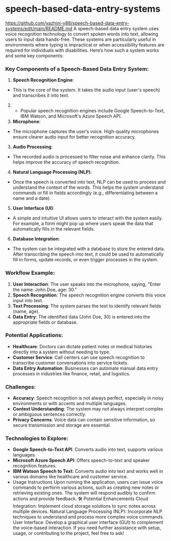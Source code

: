 # speech-based-data-entry-systems
https://github.com/yazhini-y88/speech-based-data-entry-systems/edit/main/README.md
A speech-based data entry system uses voice recognition technology to convert spoken words into text, allowing users to input data hands-free. These systems are particularly useful in environments where typing is impractical or when accessibility features are required for individuals with disabilities. Here’s how such a system works and some key components:
### Key Components of a Speech-Based Data Entry System:
1. **Speech Recognition Engine**:
  * This is the core of the system. It takes the audio input (user's speech) and transcribes it into text.
2. * Popular speech recognition engines include Google Speech-to-Text, IBM Watson, and Microsoft's Azure Speech API.
3. **Microphone**:
  * The microphone captures the user’s voice. High-quality microphones ensure clearer audio input for better recognition accuracy.
3. **Audio Processing**:
  * The recorded audio is processed to filter noise and enhance clarity. This helps improve the accuracy of speech recognition.
4. **Natural Language Processing (NLP)**:
 * Once the speech is converted into text, NLP can be used to process and understand the context of the words. This helps the system understand commands or fill in fields accordingly (e.g., differentiating between a name and a date).
5. **User Interface (UI)**:
  * A simple and intuitive UI allows users to interact with the system easily. For example, a form might pop up where users speak the data that automatically fills in the relevant fields.
6. **Database Integration**:
 * The system can be integrated with a database to store the entered data. After transcribing the speech into text, it could be used to automatically fill in forms, update records, or even trigger processes in the system.
### Workflow Example:
1. **User Interaction**: The user speaks into the microphone, saying, "Enter the name: John Doe, age: 30."
2. **Speech Recognition**: The speech recognition engine converts this voice input into text.
3. **Text Processing**: The system parses the text to identify relevant fields (name, age).
4. **Data Entry**: The identified data (John Doe, 30) is entered into the appropriate fields or database.
### Potential Applications:
* **Healthcare**: Doctors can dictate patient notes or medical histories directly into a system without needing to type.
* **Customer Service**: Call centers can use speech recognition to transcribe customer conversations into service tickets.
* **Data Entry Automation**: Businesses can automate manual data entry processes in industries like finance, retail, and logistics.
### Challenges:
* **Accuracy**: Speech recognition is not always perfect, especially in noisy environments or with accents and multiple languages.
* **Context Understanding**: The system may not always interpret complex or ambiguous sentences correctly.
* **Privacy Concerns**: Voice data can contain sensitive information, so secure transmission and storage are essential.
### Technologies to Explore:
* **Google Speech-to-Text API**: Converts audio into text, supports various languages.
* **Microsoft Azure Speech API**: Offers speech-to-text and speaker recognition features.
* **IBM Watson Speech to Text**: Converts audio into text and works well in various domains like healthcare and customer service.
* Usage Instructions
Upon running the application, users can issue voice commands to perform various actions, such as creating new notes or retrieving existing ones. The system will respond audibly to confirm actions and provide feedback.
🛠️ Potential Enhancements
Cloud Integration: Implement cloud storage solutions to sync notes across multiple devices.
Natural Language Processing (NLP): Incorporate NLP techniques to understand and process more complex voice commands.
User Interface: Develop a graphical user interface (GUI) to complement the voice-based interaction.
If you need further assistance with setup, usage, or contributing to the project, feel free to ask!
